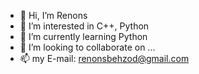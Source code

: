 - 👋 Hi, I’m Renons
- 👀 I’m interested in C++, Python
- 🌱 I’m currently learning Python
- 💞️ I’m looking to collaborate on ...
- 📫 my E-mail: renonsbehzod@gmail.com

